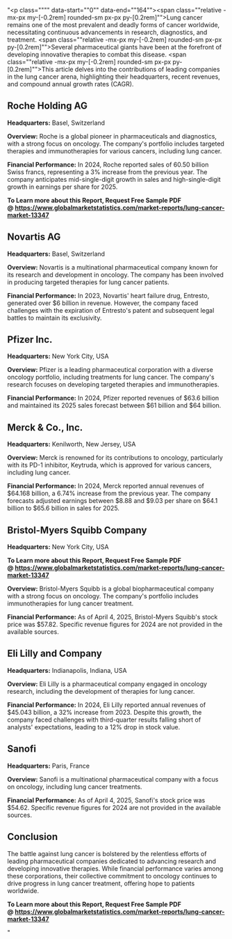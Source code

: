 "<p class="""" data-start=""0"" data-end=""164""><span class=""relative -mx-px my-[-0.2rem] rounded-sm px-px py-[0.2rem]"">Lung cancer remains one of the most prevalent and deadly forms of cancer worldwide, necessitating continuous advancements in research, diagnostics, and treatment.</span> <span class=""relative -mx-px my-[-0.2rem] rounded-sm px-px py-[0.2rem]"">Several pharmaceutical giants have been at the forefront of developing innovative therapies to combat this disease.</span> <span class=""relative -mx-px my-[-0.2rem] rounded-sm px-px py-[0.2rem]"">This article delves into the contributions of leading companies in the lung cancer arena, highlighting their headquarters, recent revenues, and compound annual growth rates (CAGR).</span></p>
<h2 class="""" data-start=""166"" data-end=""185"">Roche Holding AG</h2>
<p class="""" data-start=""187"" data-end=""286""><strong data-start=""187"" data-end=""204"">Headquarters:</strong> <span class=""relative -mx-px my-[-0.2rem] rounded-sm px-px py-[0.2rem]"">Basel, Switzerland</span></p>
<p class="""" data-start=""288"" data-end=""421""><strong data-start=""288"" data-end=""301"">Overview:</strong> <span class=""relative -mx-px my-[-0.2rem] rounded-sm px-px py-[0.2rem]"">Roche is a global pioneer in pharmaceuticals and diagnostics, with a strong focus on oncology.</span> <span class=""relative -mx-px my-[-0.2rem] rounded-sm px-px py-[0.2rem]"">The company's portfolio includes targeted therapies and immunotherapies for various cancers, including lung cancer.</span></p>
<p class="""" data-start=""423"" data-end=""613""><strong data-start=""423"" data-end=""449"">Financial Performance:</strong> <span class=""relative -mx-px my-[-0.2rem] rounded-sm px-px py-[0.2rem]"">In 2024, Roche reported sales of 60.50 billion Swiss francs, representing a 3% increase from the previous year.</span> <span class=""relative -mx-px my-[-0.2rem] rounded-sm px-px py-[0.2rem]"">The company anticipates mid-single-digit growth in sales and high-single-digit growth in earnings per share for 2025.</span>&nbsp;</p>
<p class="""" data-start=""423"" data-end=""613""><strong>To Learn more about this Report, Request Free Sample PDF @&nbsp;<a href=""https://www.globalmarketstatistics.com/market-reports/lung-cancer-market-13347"">https://www.globalmarketstatistics.com/market-reports/lung-cancer-market-13347</a></strong></p>
<h2 class="""" data-start=""615"" data-end=""629"">Novartis AG</h2>
<p class="""" data-start=""631"" data-end=""734""><strong data-start=""631"" data-end=""648"">Headquarters:</strong> <span class=""relative -mx-px my-[-0.2rem] rounded-sm px-px py-[0.2rem]"">Basel, Switzerland</span></p>
<p class="""" data-start=""736"" data-end=""875""><strong data-start=""736"" data-end=""749"">Overview:</strong> <span class=""relative -mx-px my-[-0.2rem] rounded-sm px-px py-[0.2rem]"">Novartis is a multinational pharmaceutical company known for its research and development in oncology.</span> <span class=""relative -mx-px my-[-0.2rem] rounded-sm px-px py-[0.2rem]"">The company has been involved in producing targeted therapies for lung cancer patients.</span></p>
<p class="""" data-start=""877"" data-end=""1069""><strong data-start=""877"" data-end=""903"">Financial Performance:</strong> <span class=""relative -mx-px my-[-0.2rem] rounded-sm px-px py-[0.2rem]"">In 2023, Novartis' heart failure drug, Entresto, generated over $6 billion in revenue.</span> <span class=""relative -mx-px my-[-0.2rem] rounded-sm px-px py-[0.2rem]"">However, the company faced challenges with the expiration of Entresto's patent and subsequent legal battles to maintain its exclusivity.</span>&nbsp;</p>
<h2 class="""" data-start=""1071"" data-end=""1085"">Pfizer Inc.</h2>
<p class="""" data-start=""1087"" data-end=""1190""><strong data-start=""1087"" data-end=""1104"">Headquarters:</strong> <span class=""relative -mx-px my-[-0.2rem] rounded-sm px-px py-[0.2rem]"">New York City, USA</span></p>
<p class="""" data-start=""1192"" data-end=""1331""><strong data-start=""1192"" data-end=""1205"">Overview:</strong> <span class=""relative -mx-px my-[-0.2rem] rounded-sm px-px py-[0.2rem]"">Pfizer is a leading pharmaceutical corporation with a diverse oncology portfolio, including treatments for lung cancer.</span> <span class=""relative -mx-px my-[-0.2rem] rounded-sm px-px py-[0.2rem]"">The company's research focuses on developing targeted therapies and immunotherapies.</span></p>
<p class="""" data-start=""1333"" data-end=""1485""><strong data-start=""1333"" data-end=""1359"">Financial Performance:</strong> <span class=""relative -mx-px my-[-0.2rem] rounded-sm px-px py-[0.2rem]"">In 2024, Pfizer reported revenues of $63.6 billion and maintained its 2025 sales forecast between $61 billion and $64 billion.</span>&nbsp;</p>
<h2 class="""" data-start=""1487"" data-end=""1507"">Merck &amp; Co., Inc.</h2>
<p class="""" data-start=""1509"" data-end=""1612""><strong data-start=""1509"" data-end=""1526"">Headquarters:</strong> <span class=""relative -mx-px my-[-0.2rem] rounded-sm px-px py-[0.2rem]"">Kenilworth, New Jersey, USA</span></p>
<p class="""" data-start=""1614"" data-end=""1713""><strong data-start=""1614"" data-end=""1627"">Overview:</strong> <span class=""relative -mx-px my-[-0.2rem] rounded-sm px-px py-[0.2rem]"">Merck is renowned for its contributions to oncology, particularly with its PD-1 inhibitor, Keytruda, which is approved for various cancers, including lung cancer.</span></p>
<p class="""" data-start=""1715"" data-end=""1907""><strong data-start=""1715"" data-end=""1741"">Financial Performance:</strong> <span class=""relative -mx-px my-[-0.2rem] rounded-sm px-px py-[0.2rem]"">In 2024, Merck reported annual revenues of $64.168 billion, a 6.74% increase from the previous year.</span> <span class=""relative -mx-px my-[-0.2rem] rounded-sm px-px py-[0.2rem]"">The company forecasts adjusted earnings between $8.88 and $9.03 per share on $64.1 billion to $65.6 billion in sales for 2025.</span>&nbsp;</p>
<h2 class="""" data-start=""1909"" data-end=""1940"">Bristol-Myers Squibb Company</h2>
<p class="""" data-start=""1942"" data-end=""2045""><strong data-start=""1942"" data-end=""1959"">Headquarters:</strong> <span class=""relative -mx-px my-[-0.2rem] rounded-sm px-px py-[0.2rem]"">New York City, USA</span></p>
<p class="""" data-start=""1942"" data-end=""2045""><span class=""relative -mx-px my-[-0.2rem] rounded-sm px-px py-[0.2rem]""><strong>To Learn more about this Report, Request Free Sample PDF @&nbsp;<a href=""https://www.globalmarketstatistics.com/market-reports/lung-cancer-market-13347"">https://www.globalmarketstatistics.com/market-reports/lung-cancer-market-13347</a></strong></span></p>
<p class="""" data-start=""2047"" data-end=""2186""><strong data-start=""2047"" data-end=""2060"">Overview:</strong> <span class=""relative -mx-px my-[-0.2rem] rounded-sm px-px py-[0.2rem]"">Bristol-Myers Squibb is a global biopharmaceutical company with a strong focus on oncology.</span> <span class=""relative -mx-px my-[-0.2rem] rounded-sm px-px py-[0.2rem]"">The company's portfolio includes immunotherapies for lung cancer treatment.</span></p>
<p class="""" data-start=""2188"" data-end=""2340""><strong data-start=""2188"" data-end=""2214"">Financial Performance:</strong> <span class=""relative -mx-px my-[-0.2rem] rounded-sm px-px py-[0.2rem]"">As of April 4, 2025, Bristol-Myers Squibb's stock price was $57.82.</span> <span class=""relative -mx-px my-[-0.2rem] rounded-sm px-px py-[0.2rem]"">Specific revenue figures for 2024 are not provided in the available sources.</span></p>
<h2 class="""" data-start=""2342"" data-end=""2366"">Eli Lilly and Company</h2>
<p class="""" data-start=""2368"" data-end=""2471""><strong data-start=""2368"" data-end=""2385"">Headquarters:</strong> <span class=""relative -mx-px my-[-0.2rem] rounded-sm px-px py-[0.2rem]"">Indianapolis, Indiana, USA</span></p>
<p class="""" data-start=""2473"" data-end=""2572""><strong data-start=""2473"" data-end=""2486"">Overview:</strong> <span class=""relative -mx-px my-[-0.2rem] rounded-sm px-px py-[0.2rem]"">Eli Lilly is a pharmaceutical company engaged in oncology research, including the development of therapies for lung cancer.</span></p>
<p class="""" data-start=""2574"" data-end=""2766""><strong data-start=""2574"" data-end=""2600"">Financial Performance:</strong> <span class=""relative -mx-px my-[-0.2rem] rounded-sm px-px py-[0.2rem]"">In 2024, Eli Lilly reported annual revenues of $45.043 billion, a 32% increase from 2023.</span> <span class=""relative -mx-px my-[-0.2rem] rounded-sm px-px py-[0.2rem]"">Despite this growth, the company faced challenges with third-quarter results falling short of analysts' expectations, leading to a 12% drop in stock value.</span></p>
<h2 class="""" data-start=""2768"" data-end=""2777"">Sanofi</h2>
<p class="""" data-start=""2779"" data-end=""2882""><strong data-start=""2779"" data-end=""2796"">Headquarters:</strong> <span class=""relative -mx-px my-[-0.2rem] rounded-sm px-px py-[0.2rem]"">Paris, France</span></p>
<p class="""" data-start=""2884"" data-end=""2983""><strong data-start=""2884"" data-end=""2897"">Overview:</strong> <span class=""relative -mx-px my-[-0.2rem] rounded-sm px-px py-[0.2rem]"">Sanofi is a multinational pharmaceutical company with a focus on oncology, including lung cancer treatments.</span></p>
<p class="""" data-start=""2985"" data-end=""3137""><strong data-start=""2985"" data-end=""3011"">Financial Performance:</strong> <span class=""relative -mx-px my-[-0.2rem] rounded-sm px-px py-[0.2rem]"">As of April 4, 2025, Sanofi's stock price was $54.62.</span> <span class=""relative -mx-px my-[-0.2rem] rounded-sm px-px py-[0.2rem]"">Specific revenue figures for 2024 are not provided in the available sources.</span></p>
<h2 class="""" data-start=""3139"" data-end=""3152"">Conclusion</h2>
<p class="""" data-start=""3154"" data-end=""3279""><span class=""relative -mx-px my-[-0.2rem] rounded-sm px-px py-[0.2rem]"">The battle against lung cancer is bolstered by the relentless efforts of leading pharmaceutical companies dedicated to advancing research and developing innovative therapies.</span> <span class=""relative -mx-px my-[-0.2rem] rounded-sm px-px py-[0.2rem]"">While financial performance varies among these corporations, their collective commitment to oncology continues to drive progress in lung cancer treatment, offering hope to patients worldwide.</span></p>
<p class="""" data-start=""3154"" data-end=""3279""><span class=""relative -mx-px my-[-0.2rem] rounded-sm px-px py-[0.2rem]""><strong>To Learn more about this Report, Request Free Sample PDF @&nbsp;<a href=""https://www.globalmarketstatistics.com/market-reports/lung-cancer-market-13347"">https://www.globalmarketstatistics.com/market-reports/lung-cancer-market-13347</a></strong></span></p>"
